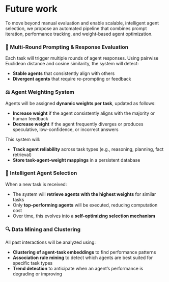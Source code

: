 # **Future work**

To move beyond manual evaluation and enable scalable, intelligent agent selection, we propose an automated pipeline that combines prompt iteration, performance tracking, and weight-based agent optimization.

### 🔁 Multi-Round Prompting & Response Evaluation

Each task will trigger multiple rounds of agent responses. Using pairwise Euclidean distance and cosine similarity, the system will detect:

- **Stable agents** that consistently align with others  
- **Divergent agents** that require re-prompting or feedback

### ⚖️ Agent Weighting System

Agents will be assigned **dynamic weights per task**, updated as follows:

- **Increase weight** if the agent consistently aligns with the majority or human feedback  
- **Decrease weight** if the agent frequently diverges or produces speculative, low-confidence, or incorrect answers

This system will:

- **Track agent reliability** across task types (e.g., reasoning, planning, fact retrieval)  
- **Store task-agent-weight mappings** in a persistent database

### 🧠 Intelligent Agent Selection

When a new task is received:

- The system will **retrieve agents with the highest weights** for similar tasks  
- Only **top-performing agents** will be executed, reducing computation cost  
- Over time, this evolves into a **self-optimizing selection mechanism**

### 🔍 Data Mining and Clustering

All past interactions will be analyzed using:

- **Clustering of agent-task embeddings** to find performance patterns  
- **Association rule mining** to detect which agents are best suited for specific task types  
- **Trend detection** to anticipate when an agent’s performance is degrading or improving  
